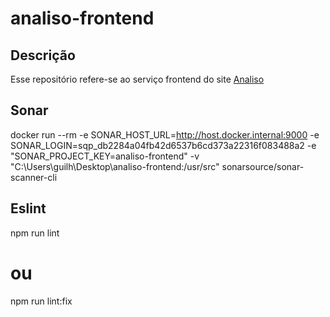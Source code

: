# analiso-frontend

## Descrição

Esse repositório refere-se ao serviço frontend do site [Analiso](analiso.com.br/)

## Sonar

docker run --rm -e SONAR_HOST_URL=http://host.docker.internal:9000 -e SONAR_LOGIN=sqp_db2284a04fb42d6537b6cd373a22316f083488a2 -e "SONAR_PROJECT_KEY=analiso-frontend" -v "C:\Users\guilh\Desktop\analiso-frontend:/usr/src" sonarsource/sonar-scanner-cli


## Eslint

npm run lint
# ou
npm run lint:fix
